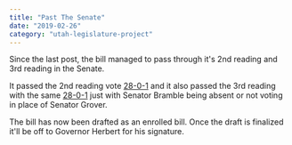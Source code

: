 ```yaml
---
title: "Past The Senate"
date: "2019-02-26"
category: "utah-legislature-project"
---
```


Since the last post, the bill managed to pass through it's 2nd reading and 3rd
reading in the Senate.

It passed the 2nd reading vote
[28-0-1](https://le.utah.gov/DynaBill/svotes.jsp?sessionid=2019GS&voteid=298&house=S)
and it also passed the 3rd reading with the same
[28-0-1](https://le.utah.gov/DynaBill/svotes.jsp?sessionid=2019GS&voteid=325&house=S)
just with Senator Bramble being absent or not voting in place of Senator Grover.

The bill has now been drafted as an enrolled bill. Once the draft is finalized
it'll be off to Governor Herbert for his signature.
